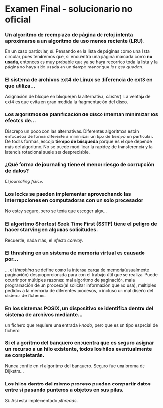 # Examen Final - solucionario no oficial


### Un algoritmo de reemplazo de página de reloj intenta aproximarse a un algoritmo de uso menos reciente (LRU).

En un caso particular, sí. Pensando en la lista de páginas como una lista circular, pues tendremos que, sí encuentra una página marcada como **no usada**, entonces es muy probable que ya se haya recorrido toda la lista y la página no haya sido usada en un tiempo menor que _las que quedan_.

### El sistema de archivos ext4 de Linux se diferencia de ext3 en que utiliza...

Asignación de bloque en bloque(en la alternativa, _cluster_). La ventaja de ext4 es que evita en gran medida la fragmentación del disco.

### Los algoritmos de planificación de disco intentan minimizar los efectos de...

Discrepo un poco con las alternativas. Diferentes algoritmos están enfocados de forma diferente a minimizar un _tipo de tiempo_ en particular. De todas formas, escojo **tiempo de búsqueda** porque es el que depende más del algoritmo. No se puede modificar la rapidez de transferencia y la latencia rotacional suele ser despreciable.

### ¿Qué forma de journaling tiene el menor riesgo de corrupción de datos?

El _journaling físico_. 

### Los locks se pueden implementar aprovechando las interrupciones en computadoras con un solo procesador

No estoy seguro, pero se tenía que escoger algo...

### El algoritmo Shortest Seek Time First (SSTF) tiene el peligro de hacer starving en algunas solicitudes.

Recuerde, nada más, el _efecto convoy_.

### El thrashing en un sistema de memoria virtual es causado por...

... el _thrashing_ se define como la intensa carga de memoria(usualmente paginación) desproporcionada para con el trabajo útil que se realiza. Puede ocurrir por múltiples razones: mal algoritmo de paginación, mala programación de un proceso(al solicitar información que no usa), múltiples pedidos a la memoria de diferentes procesos, o incluso un mal diseño del sistema de ficheros.

### En los sistemas POSIX, un dispositivo se identifica dentro del sistema de archivos mediante...

un fichero que requiere una entrada _i-nodo_, pero que es un tipo especial de fichero. 

### Si el algoritmo del banquero encuentra que es seguro asignar un recurso a un hilo existente, todos los hilos eventualmente se completarán.

Nunca confié en el algoritmo del banquero. Seguro fue una broma de Dijkstra...

### Los hilos dentro del mismo proceso pueden compartir datos entre sí pasando punteros a objetos en sus pilas.

Sí. Así está implementado _pthreads_.